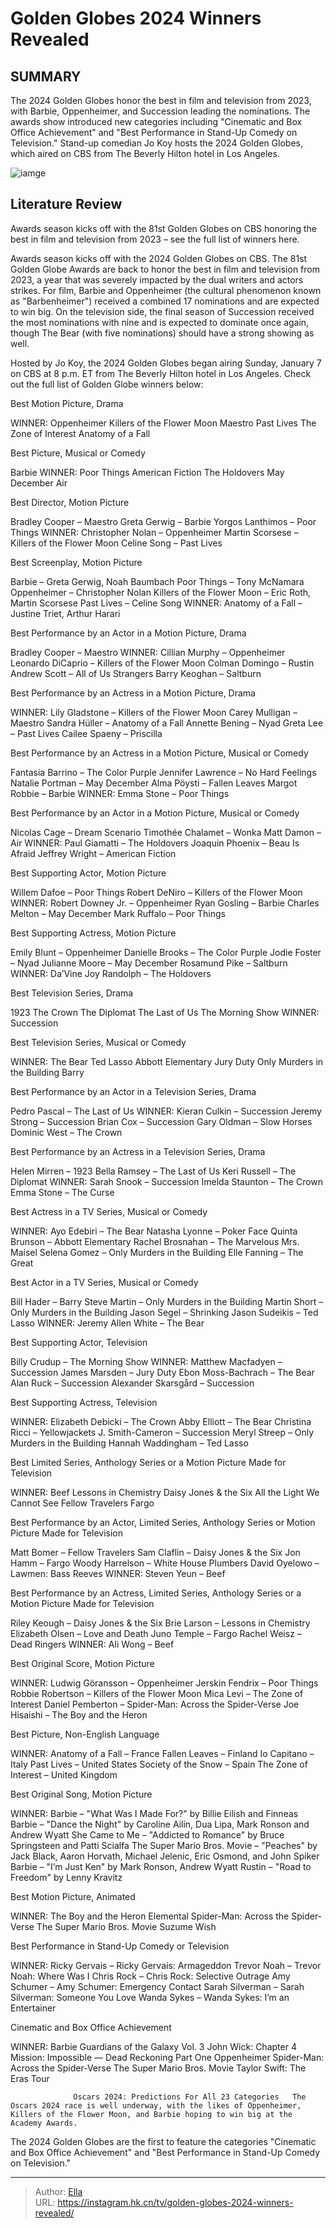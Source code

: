 # Golden Globes 2024 Winners Revealed


## SUMMARY 



  The 2024 Golden Globes honor the best in film and television from 2023, with Barbie, Oppenheimer, and Succession leading the nominations.   The awards show introduced new categories including &#34;Cinematic and Box Office Achievement&#34; and &#34;Best Performance in Stand-Up Comedy on Television.&#34;   Stand-up comedian Jo Koy hosts the 2024 Golden Globes, which aired on CBS from The Beverly Hilton hotel in Los Angeles.  

![iamge](https://static1.srcdn.com/wordpress/wp-content/uploads/2024/01/untitled-10.jpg)

## Literature Review
Awards season kicks off with the 81st Golden Globes on CBS honoring the best in film and television from 2023 – see the full list of winners here.




Awards season kicks off with the 2024 Golden Globes on CBS. The 81st Golden Globe Awards are back to honor the best in film and television from 2023, a year that was severely impacted by the dual writers and actors strikes. For film, Barbie and Oppenheimer (the cultural phenomenon known as &#34;Barbenheimer&#34;) received a combined 17 nominations and are expected to win big. On the television side, the final season of Succession received the most nominations with nine and is expected to dominate once again, though The Bear (with five nominations) should have a strong showing as well.




Hosted by Jo Koy, the 2024 Golden Globes began airing Sunday, January 7 on CBS at 8 p.m. ET from The Beverly Hilton hotel in Los Angeles. Check out the full list of Golden Globe winners below:

Best Motion Picture, Drama

          

  WINNER: Oppenheimer   Killers of the Flower Moon   Maestro   Past Lives   The Zone of Interest   Anatomy of a Fall  

Best Picture, Musical or Comedy

          

  Barbie   WINNER: Poor Things   American Fiction   The Holdovers   May December   Air  

Best Director, Motion Picture

          




  Bradley Cooper – Maestro   Greta Gerwig – Barbie   Yorgos Lanthimos – Poor Things   WINNER: Christopher Nolan – Oppenheimer   Martin Scorsese – Killers of the Flower Moon   Celine Song – Past Lives  

Best Screenplay, Motion Picture

          

  Barbie – Greta Gerwig, Noah Baumbach   Poor Things – Tony McNamara   Oppenheimer – Christopher Nolan   Killers of the Flower Moon – Eric Roth, Martin Scorsese   Past Lives – Celine Song   WINNER: Anatomy of a Fall – Justine Triet, Arthur Harari  

Best Performance by an Actor in a Motion Picture, Drama

          




  Bradley Cooper – Maestro   WINNER: Cillian Murphy – Oppenheimer   Leonardo DiCaprio – Killers of the Flower Moon   Colman Domingo – Rustin   Andrew Scott – All of Us Strangers   Barry Keoghan – Saltburn  

Best Performance by an Actress in a Motion Picture, Drama

          

  WINNER: Lily Gladstone – Killers of the Flower Moon   Carey Mulligan – Maestro   Sandra Hüller – Anatomy of a Fall   Annette Bening – Nyad   Greta Lee – Past Lives   Cailee Spaeny – Priscilla  

Best Performance by an Actress in a Motion Picture, Musical or Comedy

          




  Fantasia Barrino – The Color Purple   Jennifer Lawrence – No Hard Feelings   Natalie Portman – May December   Alma Pöysti – Fallen Leaves   Margot Robbie – Barbie   WINNER: Emma Stone – Poor Things  

Best Performance by an Actor in a Motion Picture, Musical or Comedy

          

  Nicolas Cage – Dream Scenario   Timothée Chalamet – Wonka   Matt Damon – Air   WINNER: Paul Giamatti – The Holdovers   Joaquin Phoenix – Beau Is Afraid   Jeffrey Wright – American Fiction  

Best Supporting Actor, Motion Picture

          




  Willem Dafoe – Poor Things   Robert DeNiro – Killers of the Flower Moon   WINNER: Robert Downey Jr. – Oppenheimer   Ryan Gosling – Barbie   Charles Melton – May December   Mark Ruffalo – Poor Things  

Best Supporting Actress, Motion Picture

          

  Emily Blunt – Oppenheimer   Danielle Brooks – The Color Purple   Jodie Foster – Nyad   Julianne Moore – May December   Rosamund Pike – Saltburn   WINNER: Da’Vine Joy Randolph – The Holdovers  

Best Television Series, Drama

          




  1923   The Crown   The Diplomat   The Last of Us   The Morning Show   WINNER: Succession  

Best Television Series, Musical or Comedy

          

  WINNER: The Bear   Ted Lasso   Abbott Elementary   Jury Duty   Only Murders in the Building   Barry  

Best Performance by an Actor in a Television Series, Drama

          

  Pedro Pascal – The Last of Us   WINNER: Kieran Culkin – Succession   Jeremy Strong – Succession   Brian Cox – Succession   Gary Oldman – Slow Horses   Dominic West – The Crown  

Best Performance by an Actress in a Television Series, Drama




          

  Helen Mirren – 1923   Bella Ramsey – The Last of Us   Keri Russell – The Diplomat   WINNER: Sarah Snook – Succession   Imelda Staunton – The Crown   Emma Stone – The Curse  

Best Actress in a TV Series, Musical or Comedy

          

  WINNER: Ayo Edebiri – The Bear   Natasha Lyonne – Poker Face   Quinta Brunson – Abbott Elementary   Rachel Brosnahan – The Marvelous Mrs. Maisel   Selena Gomez – Only Murders in the Building   Elle Fanning – The Great  

Best Actor in a TV Series, Musical or Comedy




          

  Bill Hader – Barry   Steve Martin – Only Murders in the Building   Martin Short – Only Murders in the Building   Jason Segel – Shrinking   Jason Sudeikis – Ted Lasso   WINNER: Jeremy Allen White – The Bear  

Best Supporting Actor, Television

          

  Billy Crudup – The Morning Show   WINNER: Matthew Macfadyen – Succession   James Marsden – Jury Duty   Ebon Moss-Bachrach – The Bear   Alan Ruck – Succession   Alexander Skarsgård – Succession  

Best Supporting Actress, Television




          

  WINNER: Elizabeth Debicki – The Crown   Abby Elliott – The Bear   Christina Ricci – Yellowjackets   J. Smith-Cameron – Succession   Meryl Streep – Only Murders in the Building   Hannah Waddingham – Ted Lasso  

Best Limited Series, Anthology Series or a Motion Picture Made for Television

          

  WINNER: Beef   Lessons in Chemistry   Daisy Jones &amp; the Six   All the Light We Cannot See   Fellow Travelers   Fargo  

Best Performance by an Actor, Limited Series, Anthology Series or Motion Picture Made for Television




          

  Matt Bomer – Fellow Travelers   Sam Claflin – Daisy Jones &amp; the Six   Jon Hamm – Fargo   Woody Harrelson – White House Plumbers   David Oyelowo – Lawmen: Bass Reeves   WINNER: Steven Yeun – Beef  

Best Performance by an Actress, Limited Series, Anthology Series or a Motion Picture Made for Television

          

  Riley Keough – Daisy Jones &amp; the Six   Brie Larson – Lessons in Chemistry   Elizabeth Olsen – Love and Death   Juno Temple – Fargo   Rachel Weisz – Dead Ringers   WINNER: Ali Wong – Beef  




Best Original Score, Motion Picture

          

  WINNER: Ludwig Göransson – Oppenheimer   Jerskin Fendrix – Poor Things   Robbie Robertson – Killers of the Flower Moon   Mica Levi – The Zone of Interest   Daniel Pemberton – Spider-Man: Across the Spider-Verse   Joe Hisaishi – The Boy and the Heron  

Best Picture, Non-English Language

          

  WINNER: Anatomy of a Fall – France   Fallen Leaves – Finland   Io Capitano – Italy   Past Lives – United States   Society of the Snow – Spain   The Zone of Interest – United Kingdom  




Best Original Song, Motion Picture

          

  WINNER: Barbie – &#34;What Was I Made For?&#34; by Billie Eilish and Finneas   Barbie – &#34;Dance the Night&#34; by Caroline Ailin, Dua Lipa, Mark Ronson and Andrew Wyatt   She Came to Me – &#34;Addicted to Romance&#34; by Bruce Springsteen and Patti Scialfa   The Super Mario Bros. Movie – &#34;Peaches&#34; by Jack Black, Aaron Horvath, Michael Jelenic, Eric Osmond, and John Spiker   Barbie – &#34;I’m Just Ken&#34; by Mark Ronson, Andrew Wyatt   Rustin – &#34;Road to Freedom&#34; by Lenny Kravitz  

Best Motion Picture, Animated

          




  WINNER: The Boy and the Heron   Elemental   Spider-Man: Across the Spider-Verse   The Super Mario Bros. Movie   Suzume   Wish  

Best Performance in Stand-Up Comedy or Television

          

  WINNER: Ricky Gervais – Ricky Gervais: Armageddon   Trevor Noah – Trevor Noah: Where Was I   Chris Rock – Chris Rock: Selective Outrage   Amy Schumer – Amy Schumer: Emergency Contact   Sarah Silverman – Sarah Silverman: Someone You Love   Wanda Sykes – Wanda Sykes: I’m an Entertainer  

Cinematic and Box Office Achievement

          




  WINNER: Barbie   Guardians of the Galaxy Vol. 3   John Wick: Chapter 4   Mission: Impossible — Dead Reckoning Part One   Oppenheimer   Spider-Man: Across the Spider-Verse   The Super Mario Bros. Movie   Taylor Swift: The Eras Tour  

                  Oscars 2024: Predictions For All 23 Categories   The Oscars 2024 race is well underway, with the likes of Oppenheimer, Killers of the Flower Moon, and Barbie hoping to win big at the Academy Awards.    



The 2024 Golden Globes are the first to feature the categories &#34;Cinematic and Box Office Achievement&#34; and &#34;Best Performance in Stand-Up Comedy on Television.&#34;






---

> Author: [Ella](https://instagram.hk.cn/)  
> URL: https://instagram.hk.cn/tv/golden-globes-2024-winners-revealed/  

